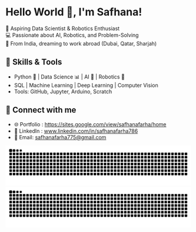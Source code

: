 # Hello World 👋, I'm Safhana!
🌟 Aspiring Data Scientist & Robotics Enthusiast  
💻 Passionate about AI, Robotics, and Problem-Solving  
📍 From India, dreaming to work abroad (Dubai, Qatar, Sharjah)  

## 🚀 Skills & Tools
- Python 🐍 | Data Science 📊 | AI 🤖 | Robotics 🔧  
- SQL | Machine Learning | Deep Learning | Computer Vision  
- Tools: GitHub, Jupyter, Arduino, Scratch  

## 🔗 Connect with me
- 🌐 Portfolio : https://sites.google.com/view/safhanafarha/home  
- 💼 LinkedIn : www.linkedin.com/in/safhanafarha786  
- 📧 Email: safhanafarha775@gmail.com  


![GitHub Snake Light](https://raw.githubusercontent.com/Safhanafarha775/Safhanafarha775/output/snake.svg#gh-light-mode-only)
![GitHub Snake Dark](https://raw.githubusercontent.com/Safhanafarha775/Safhanafarha775/output/snake.svg#gh-dark-mode-only)





